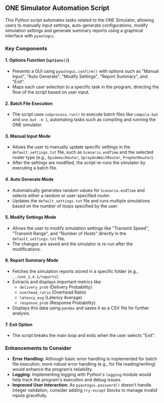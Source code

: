 <h2>ONE Simulator Automation Script</h2>

<p>This Python script automates tasks related to the ONE Simulator, allowing users to manually input settings, auto-generate configurations, modify simulation settings and generate summary reports using a graphical interface with <code>pyautogui</code>.</p>

<h3>Key Components</h3>

<h4>1. Options Function (<code>options()</code>)</h4>
<ul>
  <li>Presents a GUI using <code>pyautogui.confirm()</code> with options such as "Manual Input", "Auto Generate", "Modify Settings", "Report Summary", and "Exit".</li>
  <li>Maps each user selection to a specific task in the program, directing the flow of the script based on user input.</li>
</ul>

<h4>2. Batch File Execution</h4>
<ul>
  <li>The script uses <code>subprocess.run()</code> to execute batch files like <code>compile.bat</code> and <code>one.bat -b 1</code>, automating tasks such as compiling and running the ONE simulator.</li>
</ul>

<h4>3. Manual Input Mode</h4>
<ul>
  <li>Allows the user to manually update specific settings in the <code>default_settings.txt</code> file, such as <code>Scenario.endTime</code> and the selected router type (e.g., <code>EpidemicRouter</code>, <code>SprayAndWaitRouter</code>, <code>ProphetRouter</code>).</li>
  <li>After the settings are modified, the script re-runs the simulator by executing a batch file.</li>
</ul>

<h4>4. Auto Generate Mode</h4>
<ul>
  <li>Automatically generates random values for <code>Scenario.endTime</code> and selects either a random or user-specified router.</li>
  <li>Updates the <code>default_settings.txt</code> file and runs multiple simulations based on the number of loops specified by the user.</li>
</ul>

<h4>5. Modify Settings Mode</h4>
<ul>
  <li>Allows the user to modify simulation settings like "Transmit Speed", "Transmit Range", and "Number of Hosts" directly in the <code>default_settings.txt</code> file.</li>
  <li>The changes are saved and the simulator is re-run after the modifications.</li>
</ul>

<h4>6. Report Summary Mode</h4>
<ul>
  <li>Fetches the simulation reports stored in a specific folder (e.g., <code>../one_1.4.1/reports</code>).</li>
  <li>Extracts and displays important metrics like:
    <ul>
      <li><code>delivery_prob</code> (Delivery Probability)</li>
      <li><code>overhead_ratio</code> (Overhead Ratio)</li>
      <li><code>latency_avg</code> (Latency Average)</li>
      <li><code>response_prob</code> (Response Probability)</li>
    </ul>
  </li>
  <li>Displays this data using <code>pandas</code> and saves it as a CSV file for further analysis.</li>
</ul>

<h4>7. Exit Option</h4>
<ul>
  <li>The script breaks the main loop and exits when the user selects "Exit".</li>
</ul>

<h3>Enhancements to Consider</h3>
<ul>
  <li><strong>Error Handling:</strong> Although basic error handling is implemented for batch file execution, more robust error handling (e.g., for file reading/writing) would enhance the program’s reliability.</li>
  <li><strong>Logging:</strong> Implementing logging with Python's <code>logging</code> module would help track the program's execution and debug issues.</li>
  <li><strong>Improved User Interaction:</strong> As <code>pyautogui.password()</code> doesn't handle integer validation, consider adding <code>try-except</code> blocks to manage invalid inputs gracefully.</li>
</ul>
